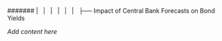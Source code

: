 ####### |   |   |   |   |   |   ├── Impact of Central Bank Forecasts on Bond Yields

*Add content here*